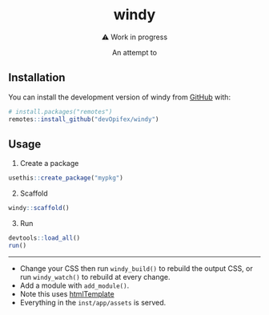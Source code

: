 <!-- badges: start -->
<!-- badges: end -->

<div align="center">

# windy

:warning: Work in progress

An attempt to

</div>

## Installation

You can install the development version of windy from
[GitHub](https://github.com/) with:

``` r
# install.packages("remotes")
remotes::install_github("devOpifex/windy")
```

## Usage

1. Create a package

```r
usethis::create_package("mypkg")
```

2. Scaffold

```r
windy::scaffold()
```

3. Run

```r
devtools::load_all()
run()
```

----

- Change your CSS then run `windy_build()` to rebuild the output CSS,
or run `windy_watch()` to rebuild at every change.
- Add a module with `add_module()`.
- Note this uses [htmlTemplate](https://shiny.rstudio.com/articles/templates.html)
- Everything in the `inst/app/assets` is served.
